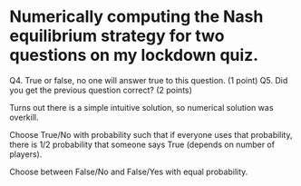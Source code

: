 # Numerically computing the Nash equilibrium strategy for two questions on my lockdown quiz.

Q4. True or false, no one will answer true to this question. (1 point)
Q5. Did you get the previous question correct? (2 points)

Turns out there is a simple intuitive solution, so numerical solution was overkill.

Choose True/No with probability such that if everyone uses that probability, there is 1/2 probability that someone says True (depends on number of players).

Choose between False/No and False/Yes with equal probability.
